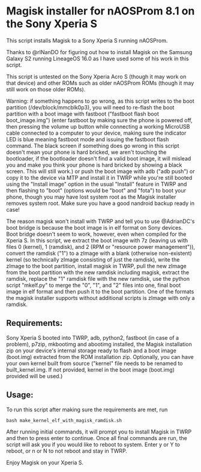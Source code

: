 # Magisk installer for nAOSProm 8.1 on the Sony Xperia S

This script installs Magisk to a Sony Xperia S running nAOSProm.

Thanks to @rINanDO for figuring out how to install Magisk on the Samsung Galaxy S2 running LineageOS 16.0 as I have used some of his work in this script.

This script is untested on the Sony Xperia Acro S (though it may work on that device) and other ROMs such as older nAOSProm ROMs (though it may still work on those older ROMs).

Warning: if something happens to go wrong, as this script writes to the boot partition (/dev/block/mmcblk0p3), you will need to re-flash the boot partition with a boot image with fastboot ("fastboot flash boot boot_image.img") (enter fastboot by making sure the phone is powered off, then pressing the volume up button while connecting a working MicroUSB cable connected to a computer to your device, making sure the indicator LED is blue meaning fastboot mode and issuing the fastboot flash command. The black screen if something does go wrong in this script doesn't mean your phone is hard bricked, we aren't touching the bootloader, if the bootloader doesn't find a valid boot image, it will mislead you and make you think your phone is hard bricked by showing a black screen. This will still work.) or push the boot image with adb ("adb push") or copy it to the device via MTP and install it in TWRP while you're still booted using the "Install image" option in the usual "Install" feature in TWRP and then flashing to "boot" (options would be "boot" and "fota") to boot your phone, though you may have lost system root as the Magisk installer removes system root.
Make sure you have a good nandroid backup ready in case!

The reason magisk won't install with TWRP and tell you to use @AdrianDC's boot bridge is because the boot image is in elf format on Sony devices. Boot bridge doesn't seem to work, however, even when compiled for the Xperia S. In this script, we extract the boot image with 7z (leaving us with files 0 (kernel), 1 (ramdisk), and 2 (RPM or "resource power management")), convert the ramdisk ("1") to a zImage with a blank (otherwise non-existent) kernel (so technically zImage consisting of just the ramdisk), write the zImage to the boot partition, install magisk in TWRP, pull the new zImage from the boot partition with the new ramdisk including magisk, extract the ramdisk, replace the "1" ramdisk file with the new ramdisk, use the python script "mkelf.py" to merge the "0", "1", and "2" files into one, final boot image in elf format and then push it to the boot partition. One of the formats the magisk installer supports without additional scripts is zImage with only a ramdisk.

## Requirements:
Sony Xperia S booted into TWRP, adb, python2, fastboot (in case of a problem), p7zip, mkbootimg and abootimg installed, the Magisk installation zip on your device's internal storage ready to flash and a boot image (boot.img) extracted from the ROM installation zip. Optionally, you can have your own kernel built from source ("kernel" file needs to be renamed to built_kernel.img. If not provided, kernel in the boot image (boot.img) provided will be used.)

## Usage:
To run this script after making sure the requirements are met, run 
```
bash make_kernel_elf_with_magisk_ramdisk.sh
```
After running initial commands, it will prompt you to install Magisk in TWRP and then to press enter to continue. Once all final commands are run, the script will ask you if you would like to reboot to system. Enter y or Y to reboot, or n or N to not reboot and stay in TWRP.

Enjoy Magisk on your Xperia S.
